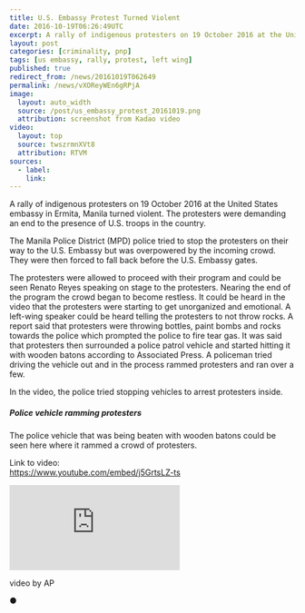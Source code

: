 ```yaml
---
title: U.S. Embassy Protest Turned Violent
date: 2016-10-19T06:26:49UTC
excerpt: A rally of indigenous protesters on 19 October 2016 at the United States embassy in Ermita, Manila turned violent. The protesters were demanding an end to the presence of U.S. troops in the country.
layout: post
categories: [criminality, pnp]
tags: [us embassy, rally, protest, left wing]
published: true
redirect_from: /news/20161019T062649
permalink: /news/vXOReyWEn6gRPjA
image:
  layout: auto_width
  source: /post/us_embassy_protest_20161019.png
  attribution: screenshot from Kadao video
video:
  layout: top
  source: twszrmnXVt8
  attribution: RTVM
sources:
  - label:
    link:
---
```


A rally of indigenous protesters on 19 October 2016 at the United States embassy in Ermita, Manila turned violent.
The protesters were demanding an end to the presence of U.S. troops in the country.

The Manila Police District (MPD) police tried to stop the protesters on their way to the U.S. Embassy but was overpowered by the incoming crowd.
They were then forced to fall back before the U.S. Embassy gates.

The protesters were allowed to proceed with their program and could be seen Renato Reyes speaking on stage to the protesters.
Nearing the end of the program the crowd began to become restless.
It could be heard in the video that the protesters were starting to get unorganized and emotional.
A left-wing speaker could be heard telling the protesters to not throw rocks.
A report said that protesters were throwing bottles, paint bombs and rocks towards the police which prompted the police to fire tear gas.
It was said that protesters then surrounded a police patrol vehicle and started hitting it with wooden batons according to Associated Press.
A policeman tried driving the vehicle out and in the process rammed protesters and ran over a few.

In the video, the police tried stopping vehicles to arrest protesters inside.

##### Police vehicle ramming protesters

The police vehicle that was being beaten with wooden batons could be seen here where it rammed a crowd of protesters.

<div class="video_container">
    <p class="video_link"><span>Link to video:</span><br/><a href="https://www.youtube.com/embed/j5GrtsLZ-ts">https://www.youtube.com/embed/j5GrtsLZ-ts</a></p>
    <div class="video">
        <iframe src="https://www.youtube.com/embed/j5GrtsLZ-ts" frameborder="0" allowfullscreen></iframe>
    </div>
    <p class="attribution">video by AP&nbsp;</p>
</div>
&#x25cf;


